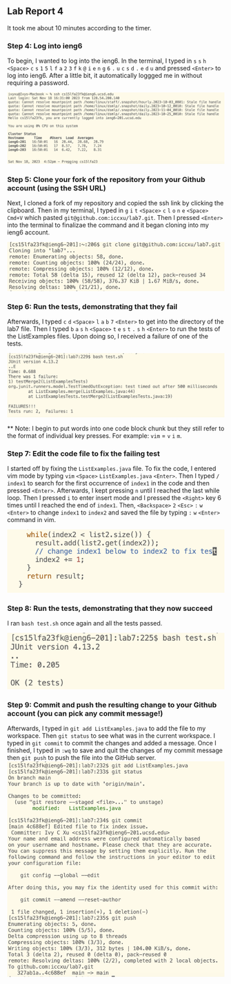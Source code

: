 ## Lab Report 4  
It took me about 10 minutes according to the timer.  
  
### Step 4: Log into ieng6  
To begin, I wanted to log into the ieng6. In the terminal, I typed in `s` `s` `h` `<Space>` `c` `s` `1` `5` `l` `f` `a` `2` `3` `f` `k` `@` `i` `e` `n` `g` `6` `.` `u` `c` `s` `d` `.` `e` `d` `u` and pressed `<Enter>` to log into ieng6. After a little bit, it automatically loggged me in without requiring a password.
  
![Image](lab4_login.png)  

### Step 5: Clone your fork of the repository from your Github account (using the SSH URL)  
Next, I cloned a fork of my repository and copied the ssh link by clicking the clipboard. Then in my terminal, I typed in `g` `i` `t` `<Space>` `c` `l` `o` `n` `e` `<Space>` `Cmd+V` which pasted `git@github.com:iccxu/lab7.git`. Then I pressed `<Enter>` into the terminal to finalizae the command and it began cloning into my ieng6 account.  
  
![Image](lab4_clone.png)  

### Step 6: Run the tests, demonstrating that they fail  
Afterwards, I typed `c` `d` `<Space>` `l` `a` `b` `7` `<Enter>` to get into the directory of the lab7 file. Then I typed `b` `a` `s` `h` `<Space>` `t` `e` `s` `t` `.` `s` `h` `<Enter>` to run the tests of the ListExamples files. Upon doing so, I received a failure of one of the tests.  
  
![Image](lab4_failed_test.png)  
  
** Note: I begin to put words into one code block chunk but they still refer to the format of individual key presses. For example: `vim` = `v` `i` `m`.  
### Step 7: Edit the code file to fix the failing test  
I started off by fixing the `ListExamples.java` file. To fix the code, I entered vim mode by typing `vim` `<Space>` `ListExamples.java` `<Enter>`. Then I typed `/` `index1` to search for the first occurrence of `index1` in the code and then pressed `<Enter>`. Afterwards, I kept pressing `n` until I reached the last while loop. Then I pressed `i` to enter insert mode and I pressed the `<Right>` key 6 times until I reached the end of `index1`. Then, `<Backspace>` `2` `<Esc>` `:` `w` `<Enter>` to change `index1` to `index2` and saved the file by typing `:` `w` `<Enter>` command in vim.  
  
![Image](lab4_codefix.png)  

### Step 8: Run the tests, demonstrating that they now succeed  
I ran `bash test.sh` once again and all the tests passed.  
  
![Image](lab4_fixed_test.png)  

### Step 9: Commit and push the resulting change to your Github account (you can pick any commit message!)  
Afterwards, I typed in `git add ListExamples.java` to add the file to my workspace. Then `git status` to see what was in the current workspace. I typed in `git commit` to commit the changes and added a message. Once I finished, I typed in `:wq` to save and quit the changes of my commit message then `git push` to push the file into the GitHub server.  
![Image](lab4push.png)  

